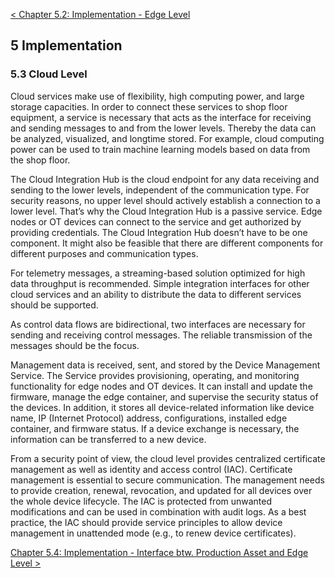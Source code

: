 [< Chapter 5.2: Implementation - Edge Level](https://github.com/ChiaraK20/iot_connectivity/blob/proposal/Technical_Specification/1_Introduction/05b_Implementation_EdgeLevel.md)

## 5 Implementation
### 5.3	Cloud Level
Cloud services make use of flexibility, high computing power, and large storage capacities. In order to connect these services to shop floor equipment, a service is necessary that acts as the interface for receiving and sending messages to and from the lower levels. Thereby the data can be analyzed, visualized, and longtime stored. For example, cloud computing power can be used to train machine learning models based on data from the shop floor.

The Cloud Integration Hub is the cloud endpoint for any data receiving and sending to the lower levels, independent of the communication type. For security reasons, no upper level should actively establish a connection to a lower level. That’s why the Cloud Integration Hub is a passive service. Edge nodes or OT devices can connect to the service and get authorized by providing credentials. The Cloud Integration Hub doesn’t have to be one component. It might also be feasible that there are different components for different purposes and communication types.

For telemetry messages, a streaming-based solution optimized for high data throughput is recommended. Simple integration interfaces for other cloud services and an ability to distribute the data to different services should be supported.

As control data flows are bidirectional, two interfaces are necessary for sending and receiving control messages. The reliable transmission of the messages should be the focus.

Management data is received, sent, and stored by the Device Management Service. The Service provides provisioning, operating, and monitoring functionality for edge nodes and OT devices. It can install and update the firmware, manage the edge container, and supervise the security status of the devices. In addition, it stores all device-related information like device name, IP (Internet Protocol) address, configurations, installed edge container, and firmware status. If a device exchange is necessary, the information can be transferred to a new device.

From a security point of view, the cloud level provides centralized certificate management as well as identity and access control (IAC). Certificate management is essential to secure communication. The management needs to provide creation, renewal, revocation, and updated for all devices over the whole device lifecycle. The IAC is protected from unwanted modifications and can be used in combination with audit logs. As a best practice, the IAC should provide service principles to allow device management in unattended mode (e.g., to renew device certificates).

[Chapter 5.4: Implementation - Interface btw. Production Asset and Edge Level >](https://github.com/ChiaraK20/iot_connectivity/blob/proposal/Technical_Specification/1_Introduction/05d_Implementation_InterfaceProdEdge.md)
